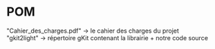 # POM

"Cahier_des_charges.pdf" -> le cahier des charges du projet
<br/>"gkit2light" -> répertoire gKit contenant la librairie + notre code source